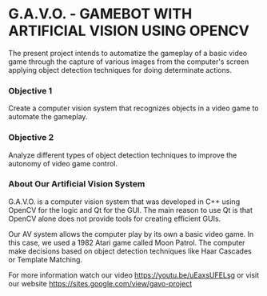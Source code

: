 # G.A.V.O. - GAMEBOT WITH ARTIFICIAL VISION USING OPENCV

The present project intends to automatize the gameplay of a basic video game through the capture of various images from  the computer's screen applying object detection techniques for doing determinate actions.

### Objective 1

Create a computer vision system that recognizes objects in a video game to automate the gameplay.


### Objective 2

Analyze different types of object detection techniques to improve the autonomy of video game control.


### About Our Artificial Vision System

G.A.V.O. is a computer vision system that was developed in C++ using OpenCV for the logic and Qt for the GUI. The main reason to use Qt is that OpenCV alone does not provide tools for creating efficient GUIs.

Our AV system allows the computer play by its own a basic video game. In this case, we used a 1982 Atari game called Moon Patrol. The computer make decisions based on object detection techniques like Haar Cascades or Template Matching.

For more information watch our video https://youtu.be/uEaxsUFELsg or visit our website https://sites.google.com/view/gavo-project

